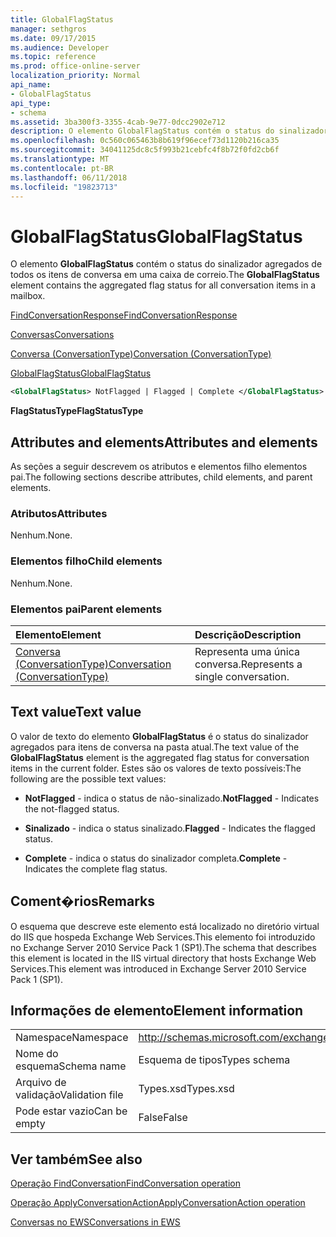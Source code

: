 ```yaml
---
title: GlobalFlagStatus
manager: sethgros
ms.date: 09/17/2015
ms.audience: Developer
ms.topic: reference
ms.prod: office-online-server
localization_priority: Normal
api_name:
- GlobalFlagStatus
api_type:
- schema
ms.assetid: 3ba300f3-3355-4cab-9e77-0dcc2902e712
description: O elemento GlobalFlagStatus contém o status do sinalizador agregados de todos os itens de conversa em uma caixa de correio.
ms.openlocfilehash: 0c560c065463b8b619f96ecef73d1120b216ca35
ms.sourcegitcommit: 34041125dc8c5f993b21cebfc4f8b72f0fd2cb6f
ms.translationtype: MT
ms.contentlocale: pt-BR
ms.lasthandoff: 06/11/2018
ms.locfileid: "19823713"
---
```

# <a name="globalflagstatus"></a><span data-ttu-id="e0e56-103">GlobalFlagStatus</span><span class="sxs-lookup"><span data-stu-id="e0e56-103">GlobalFlagStatus</span></span>

<span data-ttu-id="e0e56-104">O elemento **GlobalFlagStatus** contém o status do sinalizador agregados de todos os itens de conversa em uma caixa de correio.</span><span class="sxs-lookup"><span data-stu-id="e0e56-104">The **GlobalFlagStatus** element contains the aggregated flag status for all conversation items in a mailbox.</span></span> 
  
[<span data-ttu-id="e0e56-105">FindConversationResponse</span><span class="sxs-lookup"><span data-stu-id="e0e56-105">FindConversationResponse</span></span>](findconversationresponse.md)
  
[<span data-ttu-id="e0e56-106">Conversas</span><span class="sxs-lookup"><span data-stu-id="e0e56-106">Conversations</span></span>](conversations-ex15websvcsotherref.md)
  
[<span data-ttu-id="e0e56-107">Conversa (ConversationType)</span><span class="sxs-lookup"><span data-stu-id="e0e56-107">Conversation (ConversationType)</span></span>](conversation-conversationtype.md)
  
[<span data-ttu-id="e0e56-108">GlobalFlagStatus</span><span class="sxs-lookup"><span data-stu-id="e0e56-108">GlobalFlagStatus</span></span>](globalflagstatus.md)
  
```XML
<GlobalFlagStatus> NotFlagged | Flagged | Complete </GlobalFlagStatus>
```

 <span data-ttu-id="e0e56-109">**FlagStatusType**</span><span class="sxs-lookup"><span data-stu-id="e0e56-109">**FlagStatusType**</span></span>
## <a name="attributes-and-elements"></a><span data-ttu-id="e0e56-110">Attributes and elements</span><span class="sxs-lookup"><span data-stu-id="e0e56-110">Attributes and elements</span></span>

<span data-ttu-id="e0e56-111">As seções a seguir descrevem os atributos e elementos filho elementos pai.</span><span class="sxs-lookup"><span data-stu-id="e0e56-111">The following sections describe attributes, child elements, and parent elements.</span></span>
  
### <a name="attributes"></a><span data-ttu-id="e0e56-112">Atributos</span><span class="sxs-lookup"><span data-stu-id="e0e56-112">Attributes</span></span>

<span data-ttu-id="e0e56-113">Nenhum.</span><span class="sxs-lookup"><span data-stu-id="e0e56-113">None.</span></span>
  
### <a name="child-elements"></a><span data-ttu-id="e0e56-114">Elementos filho</span><span class="sxs-lookup"><span data-stu-id="e0e56-114">Child elements</span></span>

<span data-ttu-id="e0e56-115">Nenhum.</span><span class="sxs-lookup"><span data-stu-id="e0e56-115">None.</span></span>
  
### <a name="parent-elements"></a><span data-ttu-id="e0e56-116">Elementos pai</span><span class="sxs-lookup"><span data-stu-id="e0e56-116">Parent elements</span></span>

|<span data-ttu-id="e0e56-117">**Elemento**</span><span class="sxs-lookup"><span data-stu-id="e0e56-117">**Element**</span></span>|<span data-ttu-id="e0e56-118">**Descrição**</span><span class="sxs-lookup"><span data-stu-id="e0e56-118">**Description**</span></span>|
|:-----|:-----|
|[<span data-ttu-id="e0e56-119">Conversa (ConversationType)</span><span class="sxs-lookup"><span data-stu-id="e0e56-119">Conversation (ConversationType)</span></span>](conversation-conversationtype.md) <br/> |<span data-ttu-id="e0e56-120">Representa uma única conversa.</span><span class="sxs-lookup"><span data-stu-id="e0e56-120">Represents a single conversation.</span></span>  <br/> |
   
## <a name="text-value"></a><span data-ttu-id="e0e56-121">Text value</span><span class="sxs-lookup"><span data-stu-id="e0e56-121">Text value</span></span>

<span data-ttu-id="e0e56-122">O valor de texto do elemento **GlobalFlagStatus** é o status do sinalizador agregados para itens de conversa na pasta atual.</span><span class="sxs-lookup"><span data-stu-id="e0e56-122">The text value of the **GlobalFlagStatus** element is the aggregated flag status for conversation items in the current folder.</span></span> <span data-ttu-id="e0e56-123">Estes são os valores de texto possíveis:</span><span class="sxs-lookup"><span data-stu-id="e0e56-123">The following are the possible text values:</span></span> 
  
- <span data-ttu-id="e0e56-124">**NotFlagged** - indica o status de não-sinalizado.</span><span class="sxs-lookup"><span data-stu-id="e0e56-124">**NotFlagged** - Indicates the not-flagged status.</span></span> 
    
- <span data-ttu-id="e0e56-125">**Sinalizado** - indica o status sinalizado.</span><span class="sxs-lookup"><span data-stu-id="e0e56-125">**Flagged** - Indicates the flagged status.</span></span> 
    
- <span data-ttu-id="e0e56-126">**Complete** - indica o status do sinalizador completa.</span><span class="sxs-lookup"><span data-stu-id="e0e56-126">**Complete** - Indicates the complete flag status.</span></span> 
    
## <a name="remarks"></a><span data-ttu-id="e0e56-127">Coment�rios</span><span class="sxs-lookup"><span data-stu-id="e0e56-127">Remarks</span></span>

<span data-ttu-id="e0e56-128">O esquema que descreve este elemento está localizado no diretório virtual do IIS que hospeda Exchange Web Services.This elemento foi introduzido no Exchange Server 2010 Service Pack 1 (SP1).</span><span class="sxs-lookup"><span data-stu-id="e0e56-128">The schema that describes this element is located in the IIS virtual directory that hosts Exchange Web Services.This element was introduced in Exchange Server 2010 Service Pack 1 (SP1).</span></span>
  
## <a name="element-information"></a><span data-ttu-id="e0e56-129">Informações de elemento</span><span class="sxs-lookup"><span data-stu-id="e0e56-129">Element information</span></span>

|||
|:-----|:-----|
|<span data-ttu-id="e0e56-130">Namespace</span><span class="sxs-lookup"><span data-stu-id="e0e56-130">Namespace</span></span>  <br/> |http://schemas.microsoft.com/exchange/services/2006/types  <br/> |
|<span data-ttu-id="e0e56-131">Nome do esquema</span><span class="sxs-lookup"><span data-stu-id="e0e56-131">Schema name</span></span>  <br/> |<span data-ttu-id="e0e56-132">Esquema de tipos</span><span class="sxs-lookup"><span data-stu-id="e0e56-132">Types schema</span></span>  <br/> |
|<span data-ttu-id="e0e56-133">Arquivo de validação</span><span class="sxs-lookup"><span data-stu-id="e0e56-133">Validation file</span></span>  <br/> |<span data-ttu-id="e0e56-134">Types.xsd</span><span class="sxs-lookup"><span data-stu-id="e0e56-134">Types.xsd</span></span>  <br/> |
|<span data-ttu-id="e0e56-135">Pode estar vazio</span><span class="sxs-lookup"><span data-stu-id="e0e56-135">Can be empty</span></span>  <br/> |<span data-ttu-id="e0e56-136">False</span><span class="sxs-lookup"><span data-stu-id="e0e56-136">False</span></span>  <br/> |
   
## <a name="see-also"></a><span data-ttu-id="e0e56-137">Ver também</span><span class="sxs-lookup"><span data-stu-id="e0e56-137">See also</span></span>



[<span data-ttu-id="e0e56-138">Operação FindConversation</span><span class="sxs-lookup"><span data-stu-id="e0e56-138">FindConversation operation</span></span>](findconversation-operation.md)
  
[<span data-ttu-id="e0e56-139">Operação ApplyConversationAction</span><span class="sxs-lookup"><span data-stu-id="e0e56-139">ApplyConversationAction operation</span></span>](applyconversationaction-operation.md)


[<span data-ttu-id="e0e56-140">Conversas no EWS</span><span class="sxs-lookup"><span data-stu-id="e0e56-140">Conversations in EWS</span></span>](http://msdn.microsoft.com/library/91e64629-db6c-4c94-9dcb-d386232e8467%28Office.15%29.aspx)

